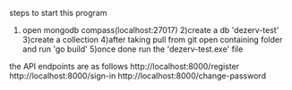 steps to start this program
1) open mongodb compass(localhost:27017)
2)create a db 'dezerv-test'
3)create a collection
4)after taking pull from git open containing folder and run 'go build'
5)once done run the 'dezerv-test.exe' file

the API endpoints are as follows
http://localhost:8000/register
http://localhost:8000/sign-in
http://localhost:8000/change-password
